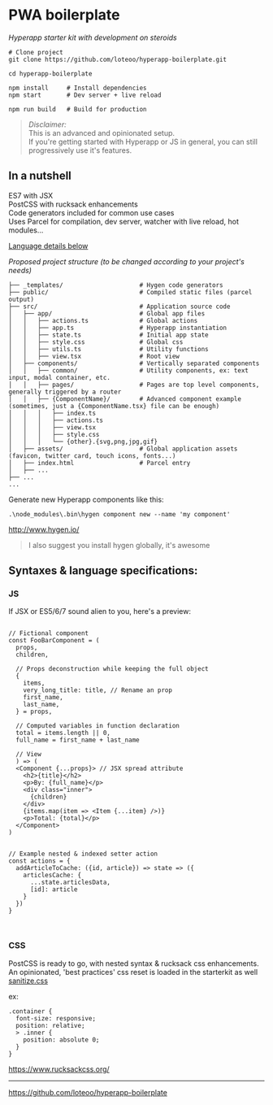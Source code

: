# PWA boilerplate
*Hyperapp starter kit with development on steroids*

```
# Clone project
git clone https://github.com/loteoo/hyperapp-boilerplate.git

cd hyperapp-boilerplate

npm install     # Install dependencies
npm start       # Dev server + live reload
```

```
npm run build   # Build for production
```


> *Disclaimer:*  
This is an advanced and opinionated setup.  
If you're getting started with Hyperapp or JS in general, 
you can still progressively use it's features.



## In a nutshell

ES7 with JSX  
PostCSS with rucksack enhancements  
Code generators included for common use cases  
Uses Parcel for compilation, dev server, watcher with live reload, hot modules...  

[Language details below](https://github.com/loteoo/hyperapp-boilerplate#syntaxes--language-specifications)



*Proposed project structure (to be changed according to your project's needs)*

```
├── _templates/                     # Hygen code generators
├── public/                         # Compiled static files (parcel output)
├── src/                            # Application source code
│   ├── app/                        # Global app files
│   │   ├── actions.ts              # Global actions
│   │   ├── app.ts                  # Hyperapp instantiation
│   │   ├── state.ts                # Initial app state
│   │   ├── style.css               # Global css
│   │   ├── utils.ts                # Utility functions
│   │   ├── view.tsx                # Root view
│   ├── components/                 # Vertically separated components
│   │   ├── common/                 # Utility components, ex: text input, modal container, etc.
│   │   ├── pages/                  # Pages are top level components, generally triggered by a router
│   │   ├── {ComponentName}/        # Advanced component example (sometimes, just a {ComponentName.tsx} file can be enough)
│   │   │   ├── index.ts
│   │   │   ├── actions.ts
│   │   │   ├── view.tsx
│   │   │   ├── style.css
│   │   │   └── {other}.{svg,png,jpg,gif}
│   ├── assets/                     # Global application assets (favicon, twitter card, touch icons, fonts...)
│   ├── index.html                  # Parcel entry
│   ├── ...
├── ...
...
```





Generate new Hyperapp components like this:
```
.\node_modules\.bin\hygen component new --name 'my component'
```
http://www.hygen.io/

> I also suggest you install hygen globally, it's awesome




## Syntaxes & language specifications:

### JS 
If JSX or ES5/6/7 sound alien to you, here's a preview:  
```

// Fictional component
const FooBarComponent = (
  props,
  children,

  // Props deconstruction while keeping the full object
  {
    items,
    very_long_title: title, // Rename an prop
    first_name,
    last_name,
  } = props,

  // Computed variables in function declaration
  total = items.length || 0,
  full_name = first_name + last_name

  // View
  ) => (
  <Component {...props}> // JSX spread attribute
    <h2>{title}</h2>
    <p>By: {full_name}</p>
    <div class="inner">
      {children}
    </div>
    {items.map(item => <Item {...item} />)}
    <p>Total: {total}</p>
  </Component>
)


// Example nested & indexed setter action
const actions = {
  addArticleToCache: ({id, article}) => state => ({
    articlesCache: {
      ...state.articlesData,
      [id]: article
    }
  })
}



```




### CSS 
PostCSS is ready to go, with nested syntax & rucksack css enhancements.
An opinionated, 'best practices' css reset is loaded in the starterkit as well  
[sanitize.css](https://github.com/csstools/sanitize.css)

ex:
```
.container {
  font-size: responsive;
  position: relative;
  > .inner {
    position: absolute 0;
  }
}
```
https://www.rucksackcss.org/



---


https://github.com/loteoo/hyperapp-boilerplate


